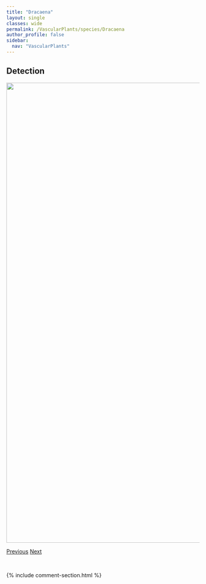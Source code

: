 ```yaml
---
title: "Dracaena"
layout: single
classes: wide
permalink: /VascularPlants/species/Dracaena
author_profile: false
sidebar:
  nav: "VascularPlants"
---
```


<h2>Detection</h2>

<a href="https://drive.google.com/uc?export=view&id=1F2YST7LMmQJUL4pig81Dro0f6x-ju2un">
<img src="https://drive.google.com/uc?export=view&id=1F2YST7LMmQJUL4pig81Dro0f6x-ju2un" height = "1200" width = "800">
</a>


<a href="/DevelopmentWebsite/VascularPlants/species/DrabaNovolympica" class="pagination--pager" title="Draba novolympica">Previous</a> <a href="/DevelopmentWebsite/VascularPlants/species/DracocephalumParviflorum" class="pagination--pager" title="American Dragonhead">Next</a>

<p>&nbsp;</p>

{% include comment-section.html %}
